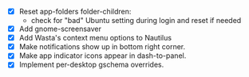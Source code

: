 - [x] Reset app-folders folder-children:
    - check for "bad" Ubuntu setting during login and reset if needed
- [x] Add gnome-screensaver
- [x] Add Wasta's context menu options to Nautilus
- [x] Make notifications show up in bottom right corner.
- [x] Make app indicator icons appear in dash-to-panel.
- [x] Implement per-desktop gschema overrides.
